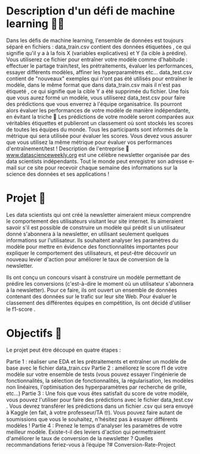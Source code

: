 # Description d'un défi de machine learning 🚴🚴

Dans les défis de machine learning, l'ensemble de données est toujours séparé en fichiers :
data_train.csv contient des données étiquetées , ce qui signifie qu'il y a à la fois X (variables explicatives) et Y (la cible à prédire). Vous utiliserez ce fichier pour entraîner votre modèle comme d'habitude : effectuer le partage train/test, les prétraitements, évaluer les performances, essayer différents modèles, affiner les hyperparamètres etc...
data_test.csv contient de "nouveaux" exemples qui n'ont pas été utilisés pour entraîner le modèle, dans le même format que dans data_train.csv mais il n'est pas étiqueté , ce qui signifie que la cible Y a été supprimée du fichier. Une fois que vous aurez formé un modèle, vous utiliserez data_test.csv pour faire des prédictions que vous enverrez à l'équipe organisatrice. Ils pourront alors évaluer les performances de votre modèle de manière indépendante, en évitant la triche 🤸
Les prédictions de votre modèle seront comparées aux véritables étiquettes et publieront un classement où sont stockés les scores de toutes les équipes du monde.
Tous les participants sont informés de la métrique qui sera utilisée pour évaluer les scores. Vous devez vous assurer que vous utilisez la même métrique pour évaluer vos performances d'entraînement/test !
Description de l'entreprise 📇
www.datascienceweekly.org est une célèbre newsletter organisée par des data scientists indépendants. Tout le monde peut enregistrer son adresse e-mail sur ce site pour recevoir chaque semaine des informations sur la science des données et ses applications !

# Projet 🚧

Les data scientists qui ont créé la newsletter aimeraient mieux comprendre le comportement des utilisateurs visitant leur site internet. Ils aimeraient savoir s'il est possible de construire un modèle qui prédit si un utilisateur donné s'abonnera à la newsletter, en utilisant seulement quelques informations sur l'utilisateur. Ils souhaitent analyser les paramètres du modèle pour mettre en évidence des fonctionnalités importantes pour expliquer le comportement des utilisateurs, et peut-être découvrir un nouveau levier d'action pour améliorer le taux de conversion de la newsletter.

Ils ont conçu un concours visant à construire un modèle permettant de prédire les conversions (c'est-à-dire le moment où un utilisateur s'abonnera à la newsletter). Pour ce faire, ils ont ouvert un ensemble de données contenant des données sur le trafic sur leur site Web. Pour évaluer le classement des différentes équipes en compétition, ils ont décidé d'utiliser le f1-score .

# Objectifs 🎯

Le projet peut être découpé en quatre étapes :

Partie 1 : réaliser une EDA et les prétraitements et entraîner un modèle de base avec le fichier data_train.csv
Partie 2 : améliorez le score f1 de votre modèle sur votre ensemble de tests (vous pouvez essayer l'ingénierie de fonctionnalités, la sélection de fonctionnalités, la régularisation, les modèles non linéaires, l'optimisation des hyperparamètres par recherche de grille, etc...)
Partie 3 : Une fois que vous êtes satisfait du score de votre modèle, vous pouvez l'utiliser pour faire des prédictions avec le fichier data_test.csv . Vous devrez transférer les prédictions dans un fichier .csv qui sera envoyé à Kaggle (en fait, à votre professeur/TA 🤓). Vous pouvez faire autant de soumissions que vous le souhaitez, n'hésitez pas à essayer différents modèles !
Partie 4 : Prenez le temps d'analyser les paramètres de votre meilleur modèle. Existe-t-il des leviers d'action qui permettraient d'améliorer le taux de conversion de la newsletter ? Quelles recommandations feriez-vous à l’équipe ?# Conversion-Rate-Project

